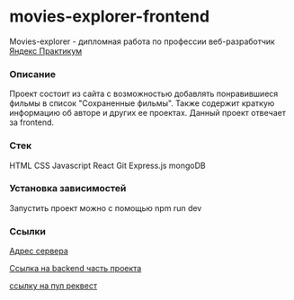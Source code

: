 # movies-explorer-frontend 

Movies-explorer - дипломная работа по профессии веб-разработчик [Яндекс Практикум](https://practicum.yandex.ru)

### Описание
Проект состоит из сайта с возможностью добавлять понравившиеся фильмы в список "Сохраненные фильмы". Также содержит краткую информацию об авторе и других ее проектах. Данный проект отвечает за frontend.

### Стек
HTML
CSS
Javascript
React
Git
Express.js
mongoDB

### Установка зависимостей
Запустить проект можно с помощью npm run dev

### Ссылки

[Адрес сервера](https://shamiren.diplom.nomoredomains.xyz/movies)

[Ссылка на backend часть проекта](https://github.com/Iri-Sha/movies-explorer-api.git)

[ссылку на пул реквест](https://github.com/Iri-Sha/movies-explorer-frontend/pull/2)